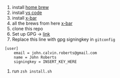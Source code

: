 1. install [home brew](https://brew.sh/)
1. install [vs code](https://code.visualstudio.com/download)
1. install [x-bar](https://xbarapp.com/)
2. all the brews from here [x-bar](https://johnny.sh/notes/brews-i-installed/)
3. clone this repo
4. Set up GPG -> [link](https://blog.nemit.fi/verify-your-github-commits-2fb42bff6048)
5. Replace this line with gpg signingkey in `gitconfig`
```
[user]
	email = john.calvin.roberts@gmail.com
	name = John Roberts
	signingkey = INSERT_KEY_HERE
```
1. run `zsh install.sh`

